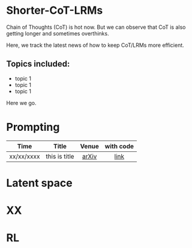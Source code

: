 # Shorter-CoT-LRMs
Chain of Thoughts (CoT) is hot now. But we can observe that CoT is also getting longer and sometimes overthinks.

Here, we track the latest news of how to keep CoT/LRMs more efficient.

## Topics included:
- topic 1
- topic 1
- topic 1

Here we go.

<!--               -->

# Prompting
| Time    | Title    | Venue  | with code|
|:----:|:----:|:----:|:----:|
|xx/xx/xxxx| this is title |  [arXiv]() | [link]()|

# Latent space

# XX

# RL
